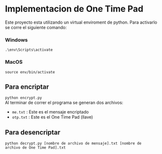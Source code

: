 # Implementacion de One Time Pad

Este proyecto esta utilizando un virtual enviroment de python. Para activarlo se corre el siguiente comando:

### Windows
``.\env\Scripts\activate``

### MacOS
``source env/bin/activate``

## Para encriptar
``python encrypt.py``
<br/>
Al terminar de correr el programa se generan dos archivos:
- ``me.txt`` : Este es el mensaje encriptado
- ``otp.txt`` : Este es el One Time Pad (llave)

## Para desencriptar
``python decrypt.py [nombre de archivo de mensaje].txt [nombre de archivo de One Time Pad].txt``